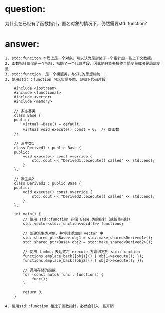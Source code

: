 # question:
为什么在已经有了函数指针，匿名对象的情况下，仍然需要std::function?  

# answer:
	1. std::funciton 本质上是一个对象，可以认为是封装了一个指针加一些上下文数据。
    2. 函数指针仅仅是一个指针，指向了一个代码片段，因此他只能去操作全局变量或者是局部变量
    3. std::function  是一个模版类，与STL的思想相统一，
    3. 使用std：：function 可以实现多态，见如下代码片段

        #include <iostream>
        #include <functional>
        #include <vector>
        #include <memory>

        // 多态基类
        class Base {
        public:
            virtual ~Base() = default;
            virtual void execute() const = 0;  // 虚函数
        };

        // 派生类1
        class Derived1 : public Base {
        public:
            void execute() const override {
                std::cout << "Derived1::execute() called" << std::endl;
            }
        };

        // 派生类2
        class Derived2 : public Base {
        public:
            void execute() const override {
                std::cout << "Derived2::execute() called" << std::endl;
            }
        };

        int main() {
            // 使用 std::function 存储 Base 类的指针（或智能指针）
            std::vector<std::function<void()>> functions;

            // 创建派生类对象，并将其添加到 vector 中
            std::shared_ptr<Base> obj1 = std::make_shared<Derived1>();
            std::shared_ptr<Base> obj2 = std::make_shared<Derived2>();

            // 使用 lambda 表达式将 execute 方法绑定到 std::function
            functions.emplace_back([obj1]() { obj1->execute(); });
            functions.emplace_back([obj2]() { obj2->execute(); });

            // 调用存储的函数
            for (const auto& func : functions) {
                func();
            }

            return 0;
        }

    4. 使用std::function 相比于函数指针，必然会引入一些开销
            
       
    

	
